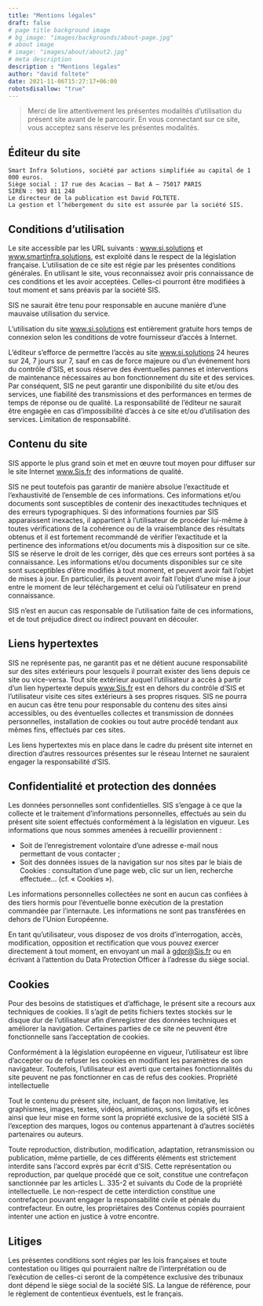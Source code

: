 ```yaml
---
title: "Mentions légales"
draft: false
# page title background image
# bg_image: "images/backgrounds/about-page.jpg"
# about image
# image: "images/about/about2.jpg"
# meta description
description : "Mentions légales"
author: "david foltete"
date: 2021-11-06T15:27:17+06:00
robotsdisallow: "true"
---
```


> Merci de lire attentivement les présentes modalités d’utilisation du présent site avant de le parcourir. En vous connectant sur ce site, vous acceptez sans réserve les présentes modalités.

## Éditeur du site
```
Smart Infra Solutions, société par actions simplifiée au capital de 1 000 euros.
Siège social : 17 rue des Acacias – Bat A – 75017 PARIS
SIREN : 903 811 248
Le directeur de la publication est David FOLTETE.
La gestion et l’hébergement du site est assurée par la société SIS.
```
## Conditions d’utilisation

Le site accessible par les URL suivants : www.si.solutions et www.smartinfra.solutions, est exploité dans le respect de la législation française. L’utilisation de ce site est régie par les présentes conditions générales. En utilisant le site, vous reconnaissez avoir pris connaissance de ces conditions et les avoir acceptées. Celles-ci pourront être modifiées à tout moment et sans préavis par la société SIS.

SIS ne saurait être tenu pour responsable en aucune manière d’une mauvaise utilisation du service.

L’utilisation du site www.si.solutions est entièrement gratuite hors temps de connexion selon les conditions de votre fournisseur d’accès à Internet.

L’éditeur s’efforce de permettre l’accès au site www.si.solutions 24 heures sur 24, 7 jours sur 7, sauf en cas de force majeure ou d’un événement hors du contrôle d’SIS, et sous réserve des éventuelles pannes et interventions de maintenance nécessaires au bon fonctionnement du site et des services. Par conséquent, SIS ne peut garantir une disponibilité du site et/ou des services, une fiabilité des transmissions et des performances en termes de temps de réponse ou de qualité. La responsabilité de l’éditeur ne saurait être engagée en cas d’impossibilité d’accès à ce site et/ou d’utilisation des services.
Limitation de responsabilité.

## Contenu du site

SIS apporte le plus grand soin et met en œuvre tout moyen pour diffuser sur le site Internet www.Sis.fr des informations de qualité.

SIS ne peut toutefois pas garantir de manière absolue l’exactitude et l’exhaustivité de l’ensemble de ces informations. Ces informations et/ou documents sont susceptibles de contenir des inexactitudes techniques et des erreurs typographiques. Si des informations fournies par SIS apparaissent inexactes, il appartient à l’utilisateur de procéder lui-même à toutes vérifications de la cohérence ou de la vraisemblance des résultats obtenus et il est fortement recommandé de vérifier l’exactitude et la pertinence des informations et/ou documents mis à disposition sur ce site. SIS se réserve le droit de les corriger, dès que ces erreurs sont portées à sa connaissance. Les informations et/ou documents disponibles sur ce site sont susceptibles d’être modifiés à tout moment, et peuvent avoir fait l’objet de mises à jour. En particulier, ils peuvent avoir fait l’objet d’une mise à jour entre le moment de leur téléchargement et celui où l’utilisateur en prend connaissance.

SIS n’est en aucun cas responsable de l’utilisation faite de ces informations, et de tout préjudice direct ou indirect pouvant en découler.

## Liens hypertextes

SIS ne représente pas, ne garantit pas et ne détient aucune responsabilité sur des sites extérieurs pour lesquels il pourrait exister des liens depuis ce site ou vice-versa. Tout site extérieur auquel l’utilisateur a accès à partir d’un lien hypertexte depuis www.Sis.fr est en dehors du contrôle d’SIS et l’utilisateur visite ces sites extérieurs à ses propres risques. SIS ne pourra en aucun cas être tenu pour responsable du contenu des sites ainsi accessibles, ou des éventuelles collectes et transmission de données personnelles, installation de cookies ou tout autre procédé tendant aux mêmes fins, effectués par ces sites.

Les liens hypertextes mis en place dans le cadre du présent site internet en direction d’autres ressources présentes sur le réseau Internet ne sauraient engager la responsabilité d’SIS.

## Confidentialité et protection des données

Les données personnelles sont confidentielles. SIS s’engage à ce que la collecte et le traitement d’informations personnelles, effectués au sein du présent site soient effectués conformément à la législation en vigueur. Les informations que nous sommes amenées à recueillir proviennent :

- Soit de l’enregistrement volontaire d’une adresse e-mail nous permettant de vous contacter ;
- Soit des données issues de la navigation sur nos sites par le biais de Cookies : consultation d’une page web, clic sur un lien, recherche effectuée… (cf. « Cookies »).

Les informations personnelles collectées ne sont en aucun cas confiées à des tiers hormis pour l’éventuelle bonne exécution de la prestation commandée par l’internaute. Les informations ne sont pas transférées en dehors de l’Union Européenne.

En tant qu’utilisateur, vous disposez de vos droits d’interrogation, accès, modification, opposition et rectification que vous pouvez exercer directement à tout moment, en envoyant un mail à gdpr@Sis.fr ou en écrivant à l’attention du Data Protection Officer à l’adresse du siège social.

## Cookies

Pour des besoins de statistiques et d’affichage, le présent site a recours aux techniques de cookies. Il s’agit de petits fichiers textes stockés sur le disque dur de l’utilisateur afin d’enregistrer des données techniques et améliorer la navigation. Certaines parties de ce site ne peuvent être fonctionnelle sans l’acceptation de cookies.

Conformément à la législation européenne en vigueur, l’utilisateur est libre d’accepter ou de refuser les cookies en modifiant les paramètres de son navigateur. Toutefois, l’utilisateur est averti que certaines fonctionnalités du site peuvent ne pas fonctionner en cas de refus des cookies.
Propriété intellectuelle

Tout le contenu du présent site, incluant, de façon non limitative, les graphismes, images, textes, vidéos, animations, sons, logos, gifs et icônes ainsi que leur mise en forme sont la propriété exclusive de la société SIS à l’exception des marques, logos ou contenus appartenant à d’autres sociétés partenaires ou auteurs.

Toute reproduction, distribution, modification, adaptation, retransmission ou publication, même partielle, de ces différents éléments est strictement interdite sans l’accord exprès par écrit d’SIS. Cette représentation ou reproduction, par quelque procédé que ce soit, constitue une contrefaçon sanctionnée par les articles L. 335-2 et suivants du Code de la propriété intellectuelle. Le non-respect de cette interdiction constitue une contrefaçon pouvant engager la responsabilité civile et pénale du contrefacteur. En outre, les propriétaires des Contenus copiés pourraient intenter une action en justice à votre encontre.

## Litiges

Les présentes conditions sont régies par les lois françaises et toute contestation ou litiges qui pourraient naître de l’interprétation ou de l’exécution de celles-ci seront de la compétence exclusive des tribunaux dont dépend le siège social de la société SIS. La langue de référence, pour le règlement de contentieux éventuels, est le français.
